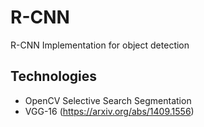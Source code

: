 # R-CNN
R-CNN Implementation for object detection


## Technologies
* OpenCV Selective Search Segmentation
* VGG-16 (https://arxiv.org/abs/1409.1556)
